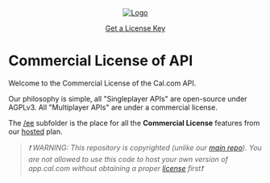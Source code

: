 <!-- PROJECT LOGO -->
<div align="center">
  <a href="https://cal.com/enterprise">
    <img src="https://user-images.githubusercontent.com/8019099/133430653-24422d2a-3c8d-4052-9ad6-0580597151ee.png" alt="Logo">
  </a>
  
  <a href="https://go.cal.com/get-license">Get a License Key</a>
</div>

# Commercial License of API

Welcome to the Commercial License of the Cal.com API.

Our philosophy is simple, all "Singleplayer APIs" are open-source under AGPLv3. All "Multiplayer APIs" are under a commercial license.

The [/ee](https://github.com/calcom/cal.com/tree/main/apps/api/v2/ee) subfolder is the place for all the **Commercial License** features from our [hosted](https://cal.com/pricing) plan.

> _❗ WARNING: This repository is copyrighted (unlike our [main repo](https://github.com/calcom/cal.com)). You are not allowed to use this code to host your own version of app.cal.com without obtaining a proper [license](https://go.cal.com/get-license) first❗_
